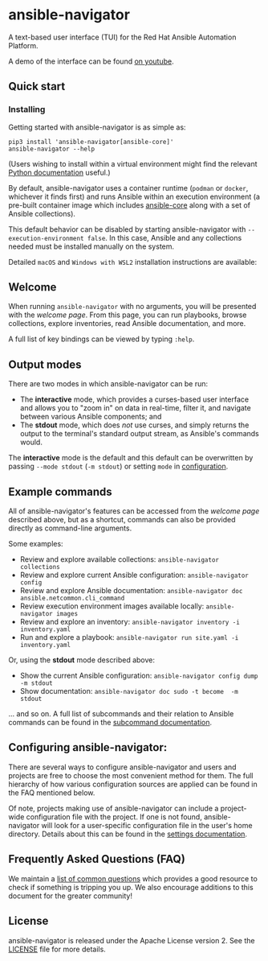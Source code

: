 # ansible-navigator

[//]: # (DO-NOT-REMOVE-docs-intro-START)

A text-based user interface (TUI) for the Red Hat Ansible Automation Platform.

A demo of the interface can be found [on youtube][YT demo].

[YT demo]: https://www.youtube.com/watch?v=J9PBKi8ydi4

[//]: # (DO-NOT-REMOVE-docs-intro-END)

## Quick start

### Installing

Getting started with ansible-navigator is as simple as:

```
pip3 install 'ansible-navigator[ansible-core]'
ansible-navigator --help
```

(Users wishing to install within a virtual environment might find the relevant
[Python documentation][Python venv doc] useful.)

By default, ansible-navigator uses a container runtime (`podman` or `docker`,
whichever it finds first) and runs Ansible within an execution environment
(a pre-built container image which includes [ansible-core] along with a set
of Ansible collections).

This default behavior can be disabled by starting ansible-navigator with
`--execution-environment false`. In this case, Ansible and any collections
needed must be installed manually on the system.

[ansible-core]: https://docs.ansible.com/ansible-core/devel
[Python venv doc]: https://docs.python.org/3/library/venv.html

Detailed `macOS` and `Windows with WSL2` installation instructions are available:

[detailed installation instructions]:
https://ansible-navigator.rtfd.io/en/latest/installation

## Welcome

When running `ansible-navigator` with no arguments, you will be presented with
the *welcome page*. From this page, you can run playbooks, browse collections,
explore inventories, read Ansible documentation, and more.

A full list of key bindings can be viewed by typing `:help`.

## Output modes

There are two modes in which ansible-navigator can be run:

* The **interactive** mode, which provides a curses-based user interface and
  allows you to "zoom in" on data in real-time, filter it, and navigate between
  various Ansible components; and
* The **stdout** mode, which does *not* use curses, and simply returns the
  output to the terminal's standard output stream, as Ansible's commands
  would.

The **interactive** mode is the default and this default can be overwritten by
passing `--mode stdout` (`-m stdout`) or setting `mode` in
[configuration][settings documentation].

[settings documentation]: https://ansible-navigator.rtfd.io/en/latest/settings

## Example commands

All of ansible-navigator's features can be accessed from the *welcome page*
described above, but as a shortcut, commands can also be provided directly as
command-line arguments.

Some examples:

* Review and explore available collections: `ansible-navigator collections`
* Review and explore current Ansible configuration: `ansible-navigator config`
* Review and explore Ansible documentation:
  `ansible-navigator doc ansible.netcommon.cli_command`
* Review execution environment images available locally:
  `ansible-navigator images`
* Review and explore an inventory:
  `ansible-navigator inventory -i inventory.yaml`
* Run and explore a playbook:
  `ansible-navigator run site.yaml -i inventory.yaml`

Or, using the **stdout** mode described above:

* Show the current Ansible configuration:
  `ansible-navigator config dump -m stdout`
* Show documentation: `ansible-navigator doc sudo -t become  -m stdout`

... and so on. A full list of subcommands and their relation to Ansible
commands can be found in the [subcommand documentation].

[subcommand documentation]:
https://ansible-navigator.rtfd.io/en/latest/subcommands

## Configuring ansible-navigator:

There are several ways to configure ansible-navigator and users and projects
are free to choose the most convenient method for them. The full hierarchy of
how various configuration sources are applied can be found in the FAQ mentioned
below.

Of note, projects making use of ansible-navigator can include a project-wide
configuration file with the project. If one is not found, ansible-navigator
will look for a user-specific configuration file in the user's home directory.
Details about this can be found in the [settings documentation].

## Frequently Asked Questions (FAQ)

We maintain a [list of common questions][FAQ] which provides a good
resource to check if something is tripping you up. We also encourage additions
to this document for the greater community!

[FAQ]: https://ansible-navigator.rtfd.io/en/latest/faq

## License

ansible-navigator is released under the Apache License version 2. See the
[LICENSE] file for more details.

[LICENSE]: https://github.com/ansible/ansible-navigator/blob/main/LICENSE
